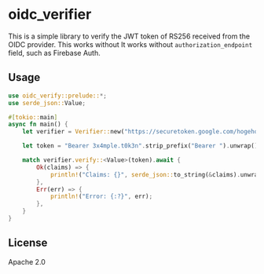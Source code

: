 # oidc_verifier

This is a simple library to verify the JWT token of RS256 received from the OIDC provider.
This works without It works without `authorization_endpoint` field, such as Firebase Auth.

## Usage

```rust
use oidc_verify::prelude::*;
use serde_json::Value;

#[tokio::main]
async fn main() {
    let verifier = Verifier::new("https://securetoken.google.com/hogehoge-fugafuga/").unwrap();

    let token = "Bearer 3x4mple.t0k3n".strip_prefix("Bearer ").unwrap();

    match verifier.verify::<Value>(token).await {
        Ok(claims) => {
            println!("Claims: {}", serde_json::to_string(&claims).unwrap());
        },
        Err(err) => {
            println!("Error: {:?}", err);
        },
    }
}
```

## License

Apache 2.0
